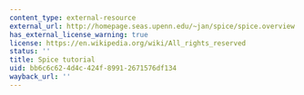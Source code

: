 ```yaml
---
content_type: external-resource
external_url: http://homepage.seas.upenn.edu/~jan/spice/spice.overview.html
has_external_license_warning: true
license: https://en.wikipedia.org/wiki/All_rights_reserved
status: ''
title: Spice tutorial
uid: bb6c6c62-4d4c-424f-8991-2671576df134
wayback_url: ''
---
```

